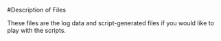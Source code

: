 #Description of Files

These files are the log data and script-generated files if you would like to play with the scripts.
